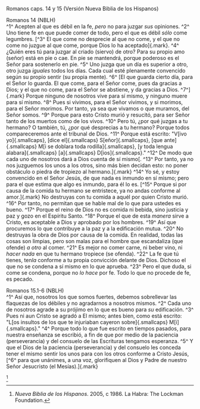 Romanos caps. 14 y 15 (Versión Nueva Biblia de los Hispanos)

Romanos 14 (NBLH)\
^1^ Acepten al que es débil en la fe, *pero* no para juzgar *sus*
opiniones. ^2^ Uno tiene fe en que puede comer de todo, pero el que es
débil *sólo* come legumbres. [^3^ El que come no desprecie al que no
come, y el que no come no juzgue al que come, porque Dios lo ha
aceptado]{.mark}. ^4^ ¿Quién eres tú para juzgar al criado (siervo) de
otro? Para su propio amo (señor) está en pie o cae. En pie se mantendrá,
porque poderoso es el Señor para sostenerlo en pie. ^5^ Uno juzga que un
día es superior a otro, otro juzga *iguales* todos los días. Cada cual
esté plenamente convencido según su propio sentir (su propia mente). ^6^
[El que guarda cierto día, para el Señor lo guarda. El que come, para el
Señor come, pues da gracias a Dios; y el que no come, para el Señor se
abstiene, y da gracias a Dios. ^7^]{.mark} Porque ninguno de nosotros
vive para sí mismo, y ninguno muere para sí mismo. ^8^ Pues si vivimos,
para el Señor vivimos, y si morimos, para el Señor morimos. Por tanto,
ya sea que vivamos o que muramos, del Señor somos. ^9^ Porque para esto
Cristo murió y resucitó, para ser Señor tanto de los muertos como de los
vivos. ^10^ Pero tú, ¿por qué juzgas a tu hermano? O también, tú, ¿por
qué desprecias a tu hermano? Porque todos compareceremos ante el
tribunal de Dios. ^11^ Porque está escrito: "V[ivo yo]{.smallcaps},
[dice el]{.smallcaps} S[eñor]{.smallcaps}, [que ante]{.smallcaps} M[i se
doblara toda rodilla]{.smallcaps}, [y toda lengua alabara]{.smallcaps}
[a]{.smallcaps} D[ios]{.smallcaps}." ^12^ De modo que cada uno de
nosotros dará a Dios cuenta de sí mismo[. ^13^ Por tanto, ya no nos
juzguemos los unos a los otros, sino más bien decidan esto: no poner
obstáculo o piedra de tropiezo al hermano.]{.mark} ^14^ Yo sé, y estoy
convencido en el Señor Jesús, de que nada es inmundo en sí mismo; pero
para el que estima que algo es inmundo, para él lo es. [^15^ Porque si
por causa de la comida tu hermano se entristece, ya no andas conforme al
amor.]{.mark} No destruyas con tu comida a aquél por quien Cristo murió.
^16^ Por tanto, no permitan que se hable mal de lo que para ustedes es
bueno. ^17^ Porque el reino de Dios no es comida ni bebida, sino
justicia y paz y gozo en el Espíritu Santo. ^18^ Porque el que de esta
*manera* sirve a Cristo, es aceptable a Dios y aprobado por los hombres.
^19^ Así que procuremos lo que contribuye a la paz y a la edificación
mutua. ^20^ No destruyas la obra de Dios por causa de la comida. En
realidad, todas las cosas son limpias, pero son malas para el hombre que
escandaliza (que ofende) *a otro* al comer. ^21^ Es mejor no comer
carne, ni beber vino, ni *hacer nada* en que tu hermano tropiece (se
ofenda). ^22^ La fe que tú tienes, ten*la* conforme a tu propia
convicción delante de Dios. Dichoso el que no se condena a sí mismo en
lo que aprueba. ^23^ Pero el que duda, si come se condena, porque no *lo
hace* por fe. Todo lo que no procede de fe, es pecado.

Romanos 15.1-6 (NBLH)\
^1^ Así que, nosotros los que somos fuertes, debemos sobrellevar las
flaquezas de los débiles y no agradarnos a nosotros mismos. ^2^ Cada uno
de nosotros agrade a su prójimo en lo que es bueno para *su*
edificación. ^3^ Pues ni aun Cristo se agradó a El mismo; antes bien,
como está escrito: "L[os insultos de los que te injuriaban cayeron
sobre]{.smallcaps} M[i]{.smallcaps}." ^4^ Porque todo lo que fue escrito
en tiempos pasados, para nuestra enseñanza se escribió, a fin de que por
medio de la paciencia (perseverancia) y del consuelo de las Escrituras
tengamos esperanza. ^5^ Y que el Dios de la paciencia (perseverancia) y
del consuelo les conceda tener el mismo sentir los unos para con los
otros conforme a Cristo Jesús, [^6^ para que unánimes, a una voz,
glorifiquen al Dios y Padre de nuestro Señor Jesucristo (el
Mesías).]{.mark}

[^1]

[^1]: *Nueva Biblia de los Hispanos*. 2005, c 1986. La Habra: The
    Lockman Foundation.
